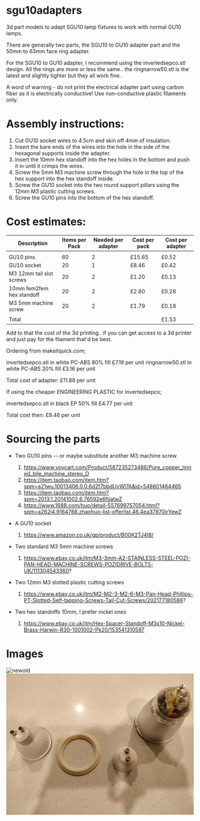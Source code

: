 # sgu10adapters
3d part models to adapt SGU10 lamp fixtures to work with normal GU10 lamps.

There are generally two parts, the SGU10 to GU10 adapter part and the 50mm to 63mm face ring adapter.

For the SGU10 to GU10 adapter, I recommend using the invertedsepco.stl design. All the rings are more or less the same.. the ringnarrow50.stl is the latest and slightly tighter but they all work fine.

A word of warning - do not print the electrical adapter part using carbon fiber as it is electrically conductive! Use non-conductive plastic filaments only.




# Assembly instructions:

  1) Cut GU10 socket wires to 4.5cm and skin off 4mm of insulation.
  2) Insert the bare ends of the wires into the hole in the side of the hexagonal supports inside the adapter.
  3) Insert the 10mm hex standoff into the hex holes in the bottom and push it in until it crimps the wires.
  4) Screw the 5mm M3 machine screw through the hole in the top of the hex support into the hex standoff inside.
  5) Screw the GU10 socket into the two round support pillars using the 12mm M3 plastic cutting screws.
  6) Screw the GU10 pins into the bottom of the hex standoff.


# Cost estimates:

| Description               | Items per Pack | Needed per adapter | Cost per pack | Cost per adapter |
|---------------------------|----------------|--------------------|---------------|------------------|
|                           |                |                    |               |                  |
| GU10 pins                 | 60             | 2                  | £15.65        | £0.52            |
| GU10 socket               | 20             | 1                  | £8.46         | £0.42            |
| M3 12mm tail slot screws  | 20             | 2                  | £1.20         | £0.13            |
| 10mm fem2fem hex standoff | 20             | 2                  | £2.80         | £0.28            |
| M3 5mm machine screw      | 20             | 2                  | £1.79         | £0.18            |
|                           |                |                    |               |                  |
| Total                     |                |                    |               | £1.53            |

Add to that the cost of the 3d printing.. if you can get access to a 3d printer and just pay for the filament that'd be best.

Ordering from makeitquick.com;

invertedsepco.stl in white PC-ABS 80% fill £7.19 per unit
ringnarrow50.stl in white PC-ABS 20% fill  £3.16 per unit

Total cost of adapter: £11.88 per unit

If using the cheaper ENGINEERING PLASTIC for invertedsepco;

invertedsepco.stl in black EP 50% fill £4.77 per unit

Total cost then: £9.46 per unit

# Sourcing the parts

  * Two GU10 pins -- or maybe substitute another M3 machine screw 
    1. https://www.yoycart.com/Product/587235273486/Pure_copper_tinned_bile_machine_stereo_D
    2. https://item.taobao.com/item.htm?spm=a21wu.10013406.0.0.6d2f7bbdUvWl7A&id=548601464465
    3. https://item.taobao.com/item.htm?spm=2013.1.20141002.6.76592e6fjjatwZ
    4. https://www.1688.com/huo/detail-557699757054.html?spm=a262i4.9164788.zhaohuo-list-offerlist.46.4ea37870irYewZ

  * A GU10 socket 
    1. https://www.amazon.co.uk/gp/product/B00K2TJ4I8/
  * Two standard M3 5mm machine screws
    1. https://www.ebay.co.uk/itm/M3-3mm-A2-STAINLESS-STEEL-POZI-PAN-HEAD-MACHINE-SCREWS-POZIDRIVE-BOLTS-UK/111304543360?
  * Two 12mm M3 slotted plastic cutting screws 
    1. https://www.ebay.co.uk/itm/M2-M2-3-M2-6-M3-Pan-Head-Phillips-PT-Slotted-Self-tapping-Screws-Tail-Cut-Screws/202177180586?
  * Two hex standoffs 10mm, I prefer nickel ones
    1. https://www.ebay.co.uk/itm/Hex-Spacer-Standoff-M3x10-Nickel-Brass-Harwin-R30-1001002-Pk20/153541310597
  
# Images

![newold](/imgs/IMG_20190721_044755.jpg)
![unstacked](/imgs/IMG_20190721_044837.jpg)

